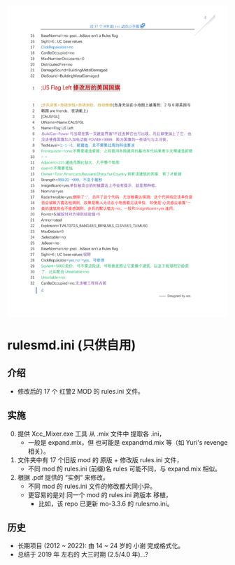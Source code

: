 ![fig](https://raw.githubusercontent.com/ChenZhu-Xie/rulesmd.ini/master/img/cover2.png)

# rulesmd.ini (只供自用)

## 介绍
* 修改后的 17 个 红警2 MOD 的 rules.ini 文件。

## 实施
0. 提供 Xcc_Mixer.exe 工具 从 .mix 文件中 提取各 .ini，  
    * 一般是 expand.mix，但 也可能是 expandmd.mix 等（如 Yuri's revenge 相关）。
1. 文件夹中有 17 个旧版 mod 的 原版 + 修改版 rules.ini 文件，  
    * 不同 mod 的 rules.ini (前缀)名 rules 可能不同，与 expand.mix 相似。
2. 根据 .pdf 提供的 “实例” 来修改。  
    * 不同 mod 的 rules.ini 文件的修改都大同小异。  
    * 更容易的是对 同一个 mod 的 rules.ini 跨版本 移植，  
        * 比如，该 repo 已更新 mo-3.3.6 的 rulesmo.ini。

## 历史
* 长期项目 (2012 ~ 2022): 由 14 ~ 24 岁的 小谢 完成格式化。
* 总结于 2019 年 左右的 大三时期 (2.5/4.0 年)...?
    

<!-- ## 软件架构
软件架构说明


## 安装教程

1.  xxxx
2.  xxxx
3.  xxxx

## 使用说明

1.  xxxx
2.  xxxx
3.  xxxx

## 参与贡献

1.  Fork 本仓库
2.  新建 Feat_xxx 分支
3.  提交代码
4.  新建 Pull Request


## 特技

1.  使用 Readme\_XXX.md 来支持不同的语言，例如 Readme\_en.md, Readme\_zh.md
2.  Gitee 官方博客 [blog.gitee.com](https://blog.gitee.com)
3.  你可以 [https://gitee.com/explore](https://gitee.com/explore) 这个地址来了解 Gitee 上的优秀开源项目
4.  [GVP](https://gitee.com/gvp) 全称是 Gitee 最有价值开源项目，是综合评定出的优秀开源项目
5.  Gitee 官方提供的使用手册 [https://gitee.com/help](https://gitee.com/help)
6.  Gitee 封面人物是一档用来展示 Gitee 会员风采的栏目 [https://gitee.com/gitee-stars/](https://gitee.com/gitee-stars/) -->
